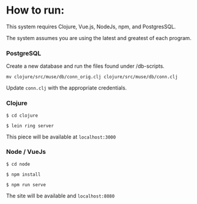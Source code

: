 # How to run:

This system requires Clojure, Vue.js, NodeJs, npm, and PostgresSQL.

The system assumes you are using the latest and greatest of each program.

### PostgreSQL

Create a new database and run the files found under /db-scripts.

`mv clojure/src/muse/db/conn_orig.clj clojure/src/muse/db/conn.clj`

Update `conn.clj` with the appropriate credentials.

### Clojure

`$ cd clojure`

`$ lein ring server`

This piece will be available at `localhost:3000`

### Node / VueJs

`$ cd node`

`$ npm install`

`$ npm run serve`

The site will be available and `localhost:8080`
